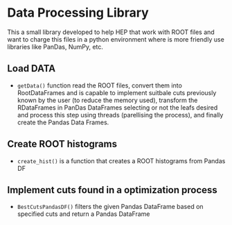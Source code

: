 # Data Processing Library

This a small library developed to help HEP that work with ROOT files and want to charge this files in a python environment where is more friendly use libraries like PanDas, NumPy, etc.

## Load DATA
- `getData()` function read the ROOT files, convert them into RootDataFrames and is capable to implement suitbale cuts previously known by the user (to reduce the memory used), transform the RDataFrames in PanDas DataFrames selecting or not the leafs desired and process this step using threads (parellising the process), and finally create the Pandas Data Frames.

## Create ROOT histograms

- `create_hist()` is a function that creates a ROOT histograms from Pandas DF

## Implement cuts found in a optimization process

- `BestCutsPandasDF()` filters the given Pandas DataFrame based on specified cuts and return a Pandas DataFrame